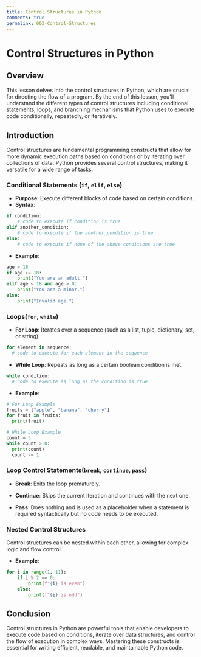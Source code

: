 ```yaml
---
title: Control Structures in Python
comments: true
permalink: 003-Control-Structures
---
```


# Control Structures in Python

## Overview
This lesson delves into the control structures in Python, which are crucial for directing the flow of a program. By the end of this lesson, you'll understand the different types of control structures including conditional statements, loops, and branching mechanisms that Python uses to execute code conditionally, repeatedly, or iteratively.

## Introduction

Control structures are fundamental programming constructs that allow for more dynamic execution paths based on conditions or by iterating over collections of data. Python provides several control structures, making it versatile for a wide range of tasks.

### Conditional Statements (`if`, `elif`, `else`)

- **Purpose**: Execute different blocks of code based on certain conditions.
- **Syntax**:

```python
if condition:
    # code to execute if condition is true
elif another_condition:
    # code to execute if the another_condition is true
else:
    # code to execute if none of the above conditions are true
```

- **Example**:

```python
age = 18
if age >= 18:
    print("You are an adult.")
elif age < 18 and age > 0:
    print("You are a minor.")
else:
    print("Invalid age.")
```

### Loops(`for`, `while`)

- **For Loop**: Iterates over a sequence (such as a list, tuple, dictionary, set, or string).

```python
for element in sequence:
  # code to execute for each element in the sequence
```

- **While Loop**: Repeats as long as a certain boolean condition is met.

```python
while condition:
  # code to execute as long as the condition is true
```

- **Example**:

```python
# For Loop Example
fruits = ["apple", "banana", "cherry"]
for fruit in fruits:
  print(fruit)

# While Loop Example
count = 5
while count > 0:
  print(count)
  count -= 1
```

### Loop Control Statements(`break`, `continue`, `pass`)

- **Break**: Exits the loop prematurely.

- **Continue**: Skips the current iteration and continues with the next one.

- **Pass**: Does nothing and is used as a placeholder when a statement is required syntactically but no code needs to be executed.

### Nested Control Structures

Control structures can be nested within each other, allowing for complex logic and flow control.

- **Example**:

```python
for i in range(1, 11):
    if i % 2 == 0:
        print(f"{i} is even")
    else:
        print(f"{i} is odd")
```

## Conclusion

Control structures in Python are powerful tools that enable developers to execute code based on conditions, iterate over data structures, and control the flow of execution in complex ways. Mastering these constructs is essential for writing efficient, readable, and maintainable Python code.